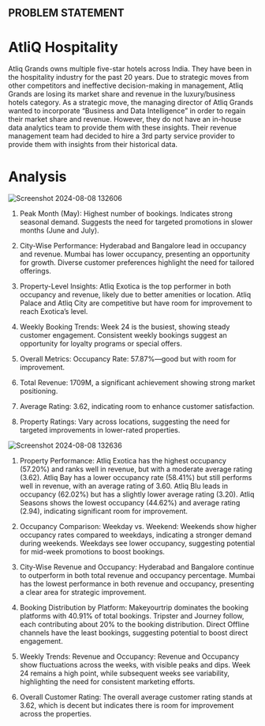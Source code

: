 ## PROBLEM STATEMENT

# AtliQ Hospitality 

Atliq Grands owns multiple five-star hotels across India. They have been in the hospitality
industry for the past 20 years. Due to strategic moves from other competitors and ineffective
decision-making in management, Atliq Grands are losing its market share and revenue in the
luxury/business hotels category. As a strategic move, the managing director of Atliq Grands
wanted to incorporate “Business and Data Intelligence” in order to regain their market share
and revenue.
However, they do not have an in-house data analytics team to provide them with these
insights. Their revenue management team had decided to hire a 3rd party service provider to
provide them with insights from their historical data.

# Analysis

![Screenshot 2024-08-08 132606](https://github.com/user-attachments/assets/2b9ca653-d34b-41fd-b724-4192511b93e7)

1. Peak Month (May):
Highest number of bookings.
Indicates strong seasonal demand.
Suggests the need for targeted promotions in slower months (June and July).

2. City-Wise Performance:
Hyderabad and Bangalore lead in occupancy and revenue.
Mumbai has lower occupancy, presenting an opportunity for growth.
Diverse customer preferences highlight the need for tailored offerings.

3. Property-Level Insights:
Atliq Exotica is the top performer in both occupancy and revenue, likely due to better amenities or location.
Atliq Palace and Atliq City are competitive but have room for improvement to reach Exotica’s level.

4. Weekly Booking Trends:
Week 24 is the busiest, showing steady customer engagement.
Consistent weekly bookings suggest an opportunity for loyalty programs or special offers.

5. Overall Metrics:
Occupancy Rate: 57.87%—good but with room for improvement.

6. Total Revenue: 1709M, a significant achievement showing strong market positioning.

7. Average Rating: 3.62, indicating room to enhance customer satisfaction.

8. Property Ratings: Vary across locations, suggesting the need for targeted improvements in lower-rated properties.
   


![Screenshot 2024-08-08 132636](https://github.com/user-attachments/assets/185cd630-c423-4fcf-9ac1-aa6cb977e2b3)


1. Property Performance:
Atliq Exotica has the highest occupancy (57.20%) and ranks well in revenue, but with a moderate average rating (3.62).
Atliq Bay has a lower occupancy rate (58.41%) but still performs well in revenue, with an average rating of 3.60.
Atliq Blu leads in occupancy (62.02%) but has a slightly lower average rating (3.20).
Atliq Seasons shows the lowest occupancy (44.62%) and average rating (2.94), indicating significant room for improvement.

2. Occupancy Comparison: Weekday vs. Weekend:
Weekends show higher occupancy rates compared to weekdays, indicating a stronger demand during weekends.
Weekdays see lower occupancy, suggesting potential for mid-week promotions to boost bookings.

3. City-Wise Revenue and Occupancy:
Hyderabad and Bangalore continue to outperform in both total revenue and occupancy percentage.
Mumbai has the lowest performance in both revenue and occupancy, presenting a clear area for strategic improvement.

4. Booking Distribution by Platform:
Makeyourtrip dominates the booking platforms with 40.91% of total bookings.
Tripster and Journey follow, each contributing about 20% to the booking distribution.
Direct Offline channels have the least bookings, suggesting potential to boost direct engagement.

5. Weekly Trends: Revenue and Occupancy:
Revenue and Occupancy show fluctuations across the weeks, with visible peaks and dips.
Week 24 remains a high point, while subsequent weeks see variability, highlighting the need for consistent marketing efforts.

6. Overall Customer Rating:
The overall average customer rating stands at 3.62, which is decent but indicates there is room for improvement across the properties.

